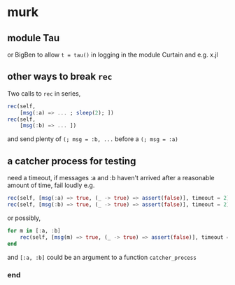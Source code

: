 # murk

## module Tau

or BigBen to allow `t = tau()` in logging in the module Curtain and e.g. x.jl

## other ways to break `rec`

Two calls to `rec` in series,

```julia
rec(self,
    [msg(:a) => ... ; sleep(2); ])
rec(self,
    [msg(:b) => ... ])
```

and send plenty of `(; msg = :b, ...` before a `(; msg = :a)`

## a catcher process for testing

need a timeout, if messages :a and :b haven't arrived after a reasonable amount of time, fail loudly e.g.

```julia
rec(self, [msg(:a) => true, (_ -> true) => assert(false)], timeout = 2)
rec(self, [msg(:b) => true, (_ -> true) => assert(false)], timeout = 2)
```

or possibly,

```julia
for m in [:a, :b]
    rec(self, [msg(m) => true, (_ -> true) => assert(false)], timeout = 2)
end
```

and `[:a, :b]` could be an argument to a function `catcher_process`

### end
